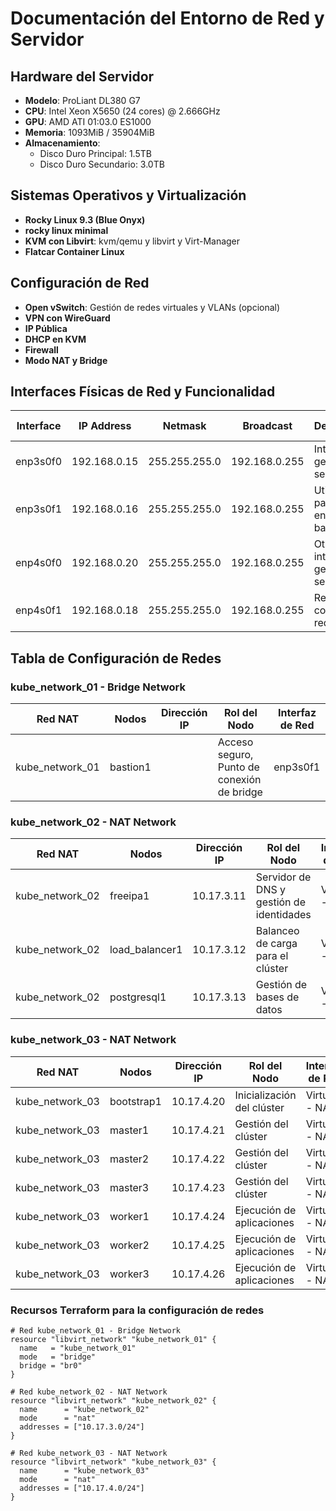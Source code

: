 
# Documentación del Entorno de Red y Servidor

## Hardware del Servidor
- **Modelo**: ProLiant DL380 G7
- **CPU**: Intel Xeon X5650 (24 cores) @ 2.666GHz
- **GPU**: AMD ATI 01:03.0 ES1000
- **Memoria**: 1093MiB / 35904MiB
- **Almacenamiento**:
  - Disco Duro Principal: 1.5TB
  - Disco Duro Secundario: 3.0TB

## Sistemas Operativos y Virtualización
- **Rocky Linux 9.3 (Blue Onyx)**
- **rocky linux minimal**
- **KVM con Libvirt**: kvm/qemu y libvirt y Virt-Manager
- **Flatcar Container Linux**

## Configuración de Red
- **Open vSwitch**: Gestión de redes virtuales y VLANs (opcional)
- **VPN con WireGuard**
- **IP Pública**
- **DHCP en KVM**
- **Firewall**
- **Modo NAT y Bridge**

## Interfaces Físicas de Red y Funcionalidad
| Interface | IP Address      | Netmask         | Broadcast        | Description                              | Additional Info                   |
|-----------|-----------------|-----------------|------------------|------------------------------------------|-----------------------------------|
| enp3s0f0  | 192.168.0.15    | 255.255.255.0   | 192.168.0.255    | Interfaz general del servidor            | -                                 |
| enp3s0f1  | 192.168.0.16    | 255.255.255.0   | 192.168.0.255    | Utilizada para Bridge en el nodo bastion1| -                                 |
| enp4s0f0  | 192.168.0.20    | 255.255.255.0   | 192.168.0.255    | Otra interfaz general del servidor       | -                                 |
| enp4s0f1  | 192.168.0.18    | 255.255.255.0   | 192.168.0.255    | Reserva o conexión redundante            | -                                 |


## Tabla de Configuración de Redes

### kube_network_01 - Bridge Network
| Red NAT          | Nodos      | Dirección IP | Rol del Nodo                               | Interfaz de Red |
|------------------|------------|--------------|--------------------------------------------|-----------------|
| kube_network_01  | bastion1   |              | Acceso seguro, Punto de conexión de bridge | enp3s0f1        |

### kube_network_02 - NAT Network
| Red NAT          | Nodos               | Dirección IP | Rol del Nodo                       | Interfaz de Red |
|------------------|---------------------|--------------|------------------------------------|-----------------|
| kube_network_02  | freeipa1            | 10.17.3.11   | Servidor de DNS y gestión de identidades | Virtual - NAT  |
| kube_network_02  | load_balancer1      | 10.17.3.12   | Balanceo de carga para el clúster  | Virtual - NAT   |
| kube_network_02  | postgresql1         | 10.17.3.13   | Gestión de bases de datos          | Virtual - NAT   |

### kube_network_03 - NAT Network
| Red NAT          | Nodos               | Dirección IP | Rol del Nodo               | Interfaz de Red |
|------------------|---------------------|--------------|----------------------------|-----------------|
| kube_network_03  | bootstrap1          | 10.17.4.20   | Inicialización del clúster | Virtual - NAT   |
| kube_network_03  | master1             | 10.17.4.21   | Gestión del clúster        | Virtual - NAT   |
| kube_network_03  | master2             | 10.17.4.22   | Gestión del clúster        | Virtual - NAT   |
| kube_network_03  | master3             | 10.17.4.23   | Gestión del clúster        | Virtual - NAT   |
| kube_network_03  | worker1             | 10.17.4.24   | Ejecución de aplicaciones  | Virtual - NAT   |
| kube_network_03  | worker2             | 10.17.4.25   | Ejecución de aplicaciones  | Virtual - NAT   |
| kube_network_03  | worker3             | 10.17.4.26   | Ejecución de aplicaciones  | Virtual - NAT   |

### Recursos Terraform para la configuración de redes
```hcl
# Red kube_network_01 - Bridge Network
resource "libvirt_network" "kube_network_01" {
  name   = "kube_network_01"
  mode   = "bridge"
  bridge = "br0"
}

# Red kube_network_02 - NAT Network
resource "libvirt_network" "kube_network_02" {
  name      = "kube_network_02"
  mode      = "nat"
  addresses = ["10.17.3.0/24"]
}

# Red kube_network_03 - NAT Network
resource "libvirt_network" "kube_network_03" {
  name      = "kube_network_03"
  mode      = "nat"
  addresses = ["10.17.4.0/24"]
}

